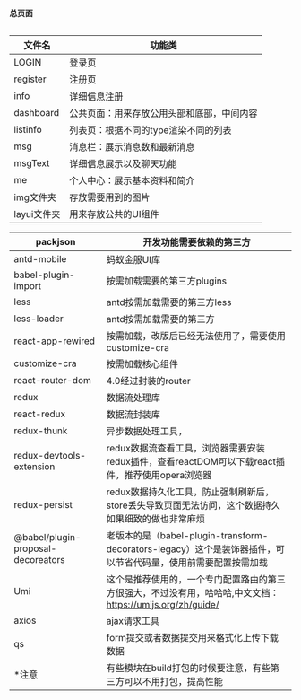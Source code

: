 **总页面**
```

```
|文件名|功能类|
|--|--|
|LOGIN |登录页|
|register |注册页|
|info |详细信息注册|
|dashboard |公共页面：用来存放公用头部和底部，中间内容|
|listinfo|列表页：根据不同的type渲染不同的列表|
|msg|消息栏：展示消息数和最新消息|
|msgText|详细信息展示以及聊天功能|
|me|个人中心：展示基本资料和简介|
|img文件夹|存放需要用到的图片|
|layui文件夹|用来存放公共的UI组件|

|packjson|开发功能需要依赖的第三方|
|--|--|
|antd-mobile|蚂蚁金服UI库|
|babel-plugin-import|按需加载需要的第三方plugins|
|less|antd按需加载需要的第三方less|
|less-loader|antd按需加载需要的第三方|
|react-app-rewired|按需加载，改版后已经无法使用了，需要使用customize-cra|
|customize-cra|按需加载核心组件|
|react-router-dom|4.0经过封装的router|
|redux|数据流处理库|
|react-redux|数据流封装库|
|redux-thunk|异步数据处理工具，|
|redux-devtools-extension|redux数据流查看工具，浏览器需要安装redux插件，查看reactDOM可以下载react插件，推荐使用opera浏览器|
|redux-persist|redux数据持久化工具，防止强制刷新后，store丢失导致页面无法访问，这个数据持久如果细致的做也非常麻烦|
|@babel/plugin-proposal-decoreators|老版本的是（babel-plugin-transform-decorators-legacy）这个是装饰器插件，可以节省代码量，使用前需要配置按需加载|
|Umi|这个是推荐使用的，一个专门配置路由的第三方很强大，不过没有用，哈哈哈,中文文档：https://umijs.org/zh/guide/|
|axios|ajax请求工具|
|qs|form提交或者数据提交用来格式化上传下载数据|
|*注意|有些模块在build打包的时候要注意，有些第三方可以不用打包，提高性能|
